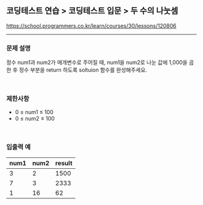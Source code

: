 ## 코딩테스트 연습 > 코딩테스트 입문 > 두 수의 나눗셈

https://school.programmers.co.kr/learn/courses/30/lessons/120806

---

### 문제 설명

정수 num1과 num2가 매개변수로 주어질 때, num1을 num2로 나눈 값에 1,000을 곱한 후 정수 부분을 return 하도록 soltuion 함수를 완성해주세요.

</br>

### 제한사항

- 0 ≤ num1 ≤ 100
- 0 ≤ num2 ≤ 100

</br>

### 입출력 예

| num1 | num2 | result |
| ---- | ---- | ------ |
| 3    | 2    | 1500   |
| 7    | 3    | 2333   |
| 1    | 16   | 62     |
